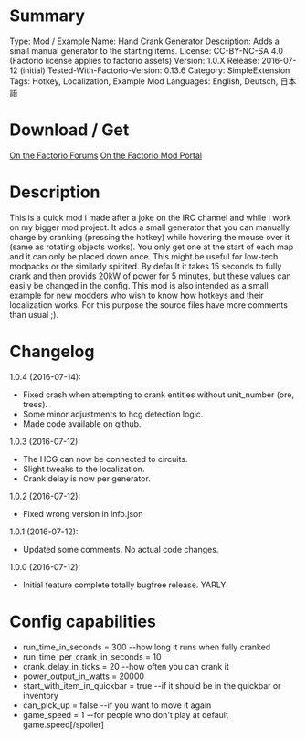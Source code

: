 # Summary

Type: Mod / Example
Name: Hand Crank Generator
Description: Adds a small manual generator to the starting items.
License: CC-BY-NC-SA 4.0 (Factorio license applies to factorio assets)
Version: 1.0.X
Release: 2016-07-12 (initial)
Tested-With-Factorio-Version: 0.13.6
Category: SimpleExtension
Tags: Hotkey, Localization, Example Mod
Languages: English, Deutsch, 日本語

# Download / Get
[On the Factorio Forums](https://forums.factorio.com/viewtopic.php?f=97&t=28841)
[On the Factorio Mod Portal](https://mods.factorio.com/mods/eradicator/HandCrankGenerator)

# Description

This is a quick mod i made after a joke on the IRC channel and while i work on my bigger mod project.
It adds a small generator that you can manually charge by cranking (pressing the hotkey) while hovering the mouse over it (same as rotating objects works).
You only get one at the start of each map and it can only be placed down once.
This might be useful for low-tech modpacks or the similarly spirited.
By default it takes 15 seconds to fully crank and then provids 20kW of power for 5 minutes, but these values can easily be changed in the config.
This mod is also intended as a small example for new modders who wish to know how hotkeys and their localization works. For this purpose the source files have more comments than usual ;).

# Changelog

1.0.4 (2016-07-14):
  - Fixed crash when attempting to crank entities without unit_number (ore, trees).
  - Some minor adjustments to hcg detection logic.
  - Made code available on github.

1.0.3 (2016-07-12):
  - The HCG can now be connected to circuits.
  - Slight tweaks to the localization.
  - Crank delay is now per generator.

1.0.2 (2016-07-12):
  - Fixed wrong version in info.json

1.0.1 (2016-07-12):
  - Updated some comments. No actual code changes.

1.0.0 (2016-07-12): 
  - Initial feature complete totally bugfree release. YARLY.

# Config capabilities

* run_time_in_seconds           = 300   --how long it runs when fully cranked
* run_time_per_crank_in_seconds = 10
* crank_delay_in_ticks          = 20    --how often you can crank it
* power_output_in_watts         = 20000
* start_with_item_in_quickbar   = true  --if it should be in the quickbar or inventory
* can_pick_up                   = false --if you want to move it again
* game_speed                    = 1     --for people who don't play at default game.speed[/spoiler]
